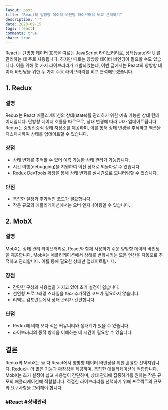 ```yaml
---
layout: post
title: "React의 양방향 데이터 바인딩 라이브러리 비교 분석하기"
description: " "
date: 2023-09-15
tags: [react]
comments: true
share: true
---
```


React는 단방향 데이터 흐름을 따르는 JavaScript 라이브러리로, 상태(state)와 UI를 관리하는 데 주로 사용됩니다. 하지만 때로는 양방향 데이터 바인딩이 필요할 수도 있습니다. 이를 위해 몇 가지 라이브러리가 개발되었는데, 이번 글에서는 React의 양방향 데이터 바인딩을 위한 두 가지 주요 라이브러리를 비교 분석해보겠습니다.

## 1. Redux

### 설명
Redux는 React 애플리케이션의 상태(state)를 관리하기 위한 예측 가능한 상태 컨테이너입니다. 단방향 데이터 흐름을 따르므로, 상태 변경에 따라 UI가 업데이트됩니다. Redux는 중앙집중식 상태 저장소를 제공하며, 이를 통해 상태 변경을 추적하고 액션을 디스패치하여 상태를 업데이트할 수 있습니다.

### 장점
- 상태 변화를 추적할 수 있어 예측 가능한 상태 관리가 가능합니다.
- 시간 여행(debugging)을 지원하여 이전 상태로 되돌아갈 수 있습니다.
- Redux DevTools 확장을 통해 상태 변화를 실시간으로 모니터링할 수 있습니다.

### 단점
- 복잡한 설정과 추가적인 코드가 필요합니다.
- 작은 규모의 애플리케이션에서는 오버 엔지니어링일 수 있습니다.

## 2. MobX

### 설명
MobX는 상태 관리 라이브러리로, React와 함께 사용하기 쉬운 양방향 데이터 바인딩을 제공합니다. MobX는 애플리케이션에서 상태를 변화시키는 모든 연산을 자동으로 추적하고 관리합니다. 이를 통해 필요한 상태만 업데이트됩니다.

### 장점
- 간단한 구성과 사용법을 가지고 있어 초기 설정이 쉽습니다.
- 선언형 프로그래밍 스타일을 따라 추가적인 코드가 필요하지 않습니다.
- 리액트 컴포넌트에서 상태 관리가 간편합니다.

### 단점
- Redux에 비해 보다 적은 커뮤니티와 생태계가 있을 수 있습니다.
- 라이브러리의 동작 방식을 이해하는 데 시간이 필요할 수 있습니다.

## 결론
Redux와 MobX는 둘 다 React에서 양방향 데이터 바인딩을 위한 훌륭한 선택지입니다. Redux는 더 많은 기능과 확장성을 제공하며, 복잡한 애플리케이션에 적합합니다. MobX는 초기 설정이 쉽고 사용법이 간단하며, 상태 관리에 집중하기를 원하는 작은 규모의 애플리케이션에 적합합니다. 적절한 라이브러리를 선택하기 위해 프로젝트의 규모와 요구사항을 고려해야 합니다.

### #React #상태관리